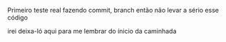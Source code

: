 Primeiro teste real fazendo commit, branch então não levar a sério esse código

irei deixa-ló aqui para me lembrar do ínicio da caminhada 
